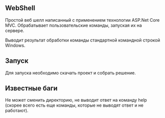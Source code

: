 ## WebShell

Простой веб шелл написанный с применением технологии ASP.Net Core MVC.
Обрабатывает пользовательские команды, запуская их на сервере.

Выводит результат обработки команды стандартной командной строкой Windows.

## Запуск

Для запуска необходимо скачать проект и собрать решение.

## Известные баги

Не может сменить директорию, не выводит ответ на команду help (скорее всего есть еще команды, которые не выводят ответ и не работают).
